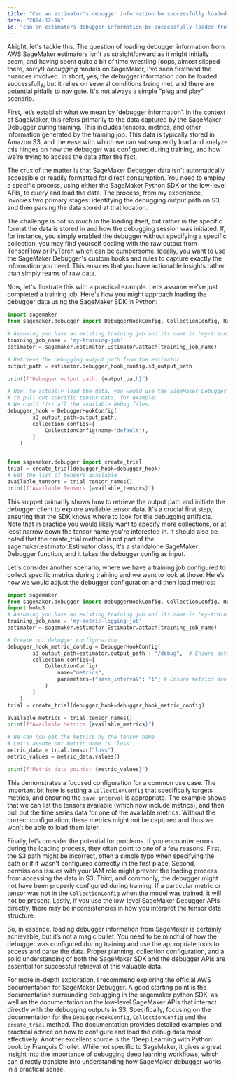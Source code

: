 ```yaml
---
title: "Can an estimator's debugger information be successfully loaded from AWS SageMaker?"
date: "2024-12-16"
id: "can-an-estimators-debugger-information-be-successfully-loaded-from-aws-sagemaker"
---
```


Alright, let's tackle this. The question of loading debugger information from AWS SageMaker estimators isn't as straightforward as it might initially seem, and having spent quite a bit of time wrestling (oops, almost slipped there, sorry!) *debugging* models on SageMaker, I've seen firsthand the nuances involved. In short, yes, the debugger information *can* be loaded successfully, but it relies on several conditions being met, and there are potential pitfalls to navigate. It's not always a simple "plug and play" scenario.

First, let’s establish what we mean by 'debugger information'. In the context of SageMaker, this refers primarily to the data captured by the SageMaker Debugger during training. This includes tensors, metrics, and other information generated by the training job. This data is typically stored in Amazon S3, and the ease with which we can subsequently load and analyze this hinges on how the debugger was configured during training, and how we're trying to access the data after the fact.

The crux of the matter is that SageMaker Debugger data isn't automatically accessible or readily formatted for direct consumption. You need to employ a specific process, using either the SageMaker Python SDK or the low-level APIs, to query and load the data. The process, from my experience, involves two primary stages: identifying the debugging output path on S3, and then parsing the data stored at that location.

The challenge is not so much in the loading itself, but rather in the specific format the data is stored in and how the debugging session was initiated. If, for instance, you simply enabled the debugger without specifying a specific collection, you may find yourself dealing with the raw output from TensorFlow or PyTorch which can be cumbersome. Ideally, you want to use the SageMaker Debugger's custom hooks and rules to capture exactly the information you need. This ensures that you have actionable insights rather than simply reams of raw data.

Now, let's illustrate this with a practical example. Let’s assume we've just completed a training job. Here's how you might approach loading the debugger data using the SageMaker SDK in Python:

```python
import sagemaker
from sagemaker.debugger import DebuggerHookConfig, CollectionConfig, Rule

# Assuming you have an existing training job and its name is 'my-training-job'
training_job_name = 'my-training-job'
estimator = sagemaker.estimator.Estimator.attach(training_job_name)

# Retrieve the debugging output path from the estimator.
output_path = estimator.debugger_hook_config.s3_output_path

print(f"Debugger output path: {output_path}")

# Now, to actually load the data, you would use the SageMaker Debugger APIs
# to pull out specific tensor data, for example.
# We could list all the available debug files.
debugger_hook = DebuggerHookConfig(
        s3_output_path=output_path,
        collection_configs=[
            CollectionConfig(name="default"),
        ]
    )


from sagemaker.debugger import create_trial
trial = create_trial(debugger_hook=debugger_hook)
# Get the list of tensors available
available_tensors = trial.tensor_names()
print(f"Available Tensors {available_tensors}")
```

This snippet primarily shows how to retrieve the output path and initiate the debugger client to explore available tensor data. It's a crucial first step, ensuring that the SDK knows where to look for the debugging artifacts. Note that in practice you would likely want to specify more collections, or at least narrow down the tensor name you're interested in. It should also be noted that the create_trial method is not part of the sagemaker.estimator.Estimator class, it's a standalone SageMaker Debugger function, and it takes the debugger config as input.

Let's consider another scenario, where we have a training job configured to collect specific metrics during training and we want to look at those. Here’s how we would adjust the debugger configuration and then load metrics:

```python
import sagemaker
from sagemaker.debugger import DebuggerHookConfig, CollectionConfig, Rule
import boto3
# Assuming you have an existing training job and its name is 'my-training-job'
training_job_name = 'my-metric-logging-job'
estimator = sagemaker.estimator.Estimator.attach(training_job_name)

# Create our debugger configuration
debugger_hook_metric_config = DebuggerHookConfig(
        s3_output_path=estimator.output_path + "/debug",  # Ensure data is saved
        collection_configs=[
            CollectionConfig(
                name="metrics",
                parameters={"save_interval": "1"} # Ensure metrics are logged
            )
        ]
    )
trial = create_trial(debugger_hook=debugger_hook_metric_config)

available_metrics = trial.tensor_names()
print(f"Available Metrics {available_metrics}")

# We can now get the metrics by the tensor name
# Let's assume our metric name is 'loss'
metric_data = trial.tensor("loss")
metric_values = metric_data.values()

print(f"Metric data points: {metric_values}")

```

This demonstrates a focused configuration for a common use case. The important bit here is setting a `CollectionConfig` that specifically targets metrics, and ensuring the `save_interval` is appropriate. The example shows that we can list the tensors available (which now include metrics), and then pull out the time series data for one of the available metrics. Without the correct configuration, these metrics might not be captured and thus we won't be able to load them later.

Finally, let’s consider the potential for problems. If you encounter errors during the loading process, they often point to one of a few reasons. First, the S3 path might be incorrect, often a simple typo when specifying the path or if it wasn't configured correctly in the first place. Second, permissions issues with your IAM role might prevent the loading process from accessing the data in S3. Third, and commonly, the debugger might not have been properly configured during training. If a particular metric or tensor was not in the `CollectionConfig` when the model was trained, it will not be present. Lastly, if you use the low-level SageMaker Debugger APIs directly, there may be inconsistencies in how you interpret the tensor data structure.

So, in essence, loading debugger information from SageMaker is certainly achievable, but it’s not a magic bullet. You need to be mindful of how the debugger was configured during training and use the appropriate tools to access and parse the data. Proper planning, collection configuration, and a solid understanding of both the SageMaker SDK and the debugger APIs are essential for successful retrieval of this valuable data.

For more in-depth exploration, I recommend exploring the official AWS documentation for SageMaker Debugger. A good starting point is the documentation surrounding debugging in the sagemaker python SDK, as well as the documentation on the low-level SageMaker APIs that interact directly with the debugging outputs in S3. Specifically, focusing on the documentation for the `DebuggerHookConfig`, `CollectionConfig` and the `create_trial` method. The documentation provides detailed examples and practical advice on how to configure and load the debug data most effectively. Another excellent source is the 'Deep Learning with Python' book by François Chollet. While not specific to SageMaker, it gives a great insight into the importance of debugging deep learning workflows, which can directly translate into understanding how SageMaker debugger works in a practical sense.

